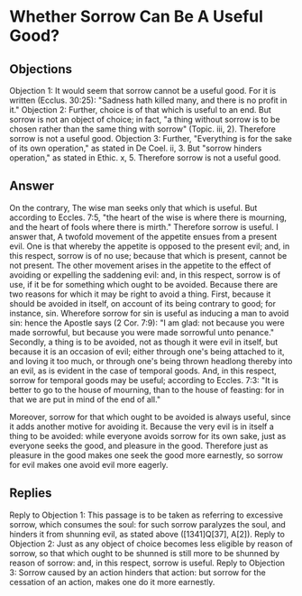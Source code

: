# Whether Sorrow Can Be A Useful Good?
## Objections
Objection 1: It would seem that sorrow cannot be a useful good. For it is written (Ecclus. 30:25): "Sadness hath killed many, and there is no profit in it."
Objection 2: Further, choice is of that which is useful to an end. But sorrow is not an object of choice; in fact, "a thing without sorrow is to be chosen rather than the same thing with sorrow" (Topic. iii, 2). Therefore sorrow is not a useful good.
Objection 3: Further, "Everything is for the sake of its own operation," as stated in De Coel. ii, 3. But "sorrow hinders operation," as stated in Ethic. x, 5. Therefore sorrow is not a useful good.
## Answer
On the contrary, The wise man seeks only that which is useful. But according to Eccles. 7:5, "the heart of the wise is where there is mourning, and the heart of fools where there is mirth." Therefore sorrow is useful.
I answer that, A twofold movement of the appetite ensues from a present evil. One is that whereby the appetite is opposed to the present evil; and, in this respect, sorrow is of no use; because that which is present, cannot be not present. The other movement arises in the appetite to the effect of avoiding or expelling the saddening evil: and, in this respect, sorrow is of use, if it be for something which ought to be avoided. Because there are two reasons for which it may be right to avoid a thing. First, because it should be avoided in itself, on account of its being contrary to good; for instance, sin. Wherefore sorrow for sin is useful as inducing a man to avoid sin: hence the Apostle says (2 Cor. 7:9): "I am glad: not because you were made sorrowful, but because you were made sorrowful unto penance." Secondly, a thing is to be avoided, not as though it were evil in itself, but because it is an occasion of evil; either through one's being attached to it, and loving it too much, or through one's being thrown headlong thereby into an evil, as is evident in the case of temporal goods. And, in this respect, sorrow for temporal goods may be useful; according to Eccles. 7:3: "It is better to go to the house of mourning, than to the house of feasting: for in that we are put in mind of the end of all."

Moreover, sorrow for that which ought to be avoided is always useful, since it adds another motive for avoiding it. Because the very evil is in itself a thing to be avoided: while everyone avoids sorrow for its own sake, just as everyone seeks the good, and pleasure in the good. Therefore just as pleasure in the good makes one seek the good more earnestly, so sorrow for evil makes one avoid evil more eagerly.
## Replies
Reply to Objection 1: This passage is to be taken as referring to excessive sorrow, which consumes the soul: for such sorrow paralyzes the soul, and hinders it from shunning evil, as stated above ([1341]Q[37], A[2]).
Reply to Objection 2: Just as any object of choice becomes less eligible by reason of sorrow, so that which ought to be shunned is still more to be shunned by reason of sorrow: and, in this respect, sorrow is useful.
Reply to Objection 3: Sorrow caused by an action hinders that action: but sorrow for the cessation of an action, makes one do it more earnestly.